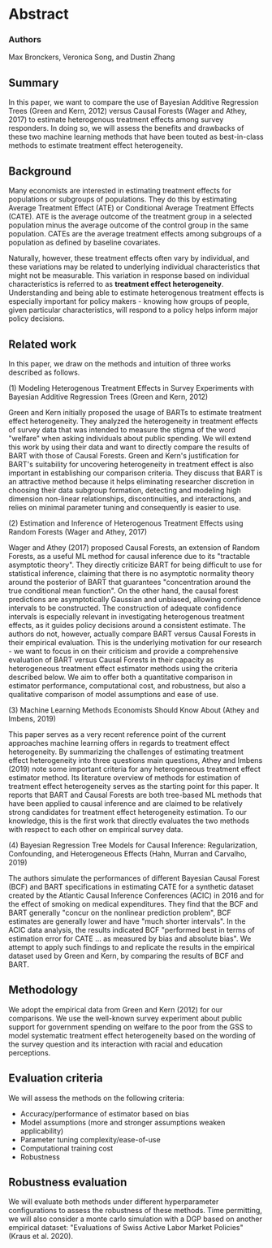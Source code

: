 # Abstract

### Authors

Max Bronckers, Veronica Song, and Dustin Zhang

## Summary 

In this paper, we want to compare the use of Bayesian Additive Regression Trees (Green and Kern, 2012) versus Causal Forests (Wager and Athey, 2017) to estimate heterogenous treatment effects among survey responders. In doing so, we will assess the benefits and drawbacks of these two machine learning methods that have been touted as best-in-class methods to estimate treatment effect heterogeneity.

## Background

Many economists are interested in estimating treatment effects for populations or subgroups of populations. They do this by estimating Average Treatment Effect (ATE) or Conditional Average Treatment Effects (CATE). ATE is the average outcome of the treatment group in a selected population minus the average outcome of the control group in the same population. CATEs are the average treatment effects among subgroups of a population as defined by baseline covariates. 

Naturally, however, these treatment effects often vary by individual, and these variations may be related to underlying individual characteristics that might not be measurable. This variation in response based on individual characteristics is referred to as **treatment effect heterogeneity**. Understanding and being able to estimate heterogenous treatment effects is especially important for policy makers - knowing how groups of people, given particular characteristics, will respond to a policy helps inform major policy decisions.

## Related work

In this paper, we draw on the methods and intuition of three works described as follows.

(1) Modeling Heterogenous Treatment Effects in Survey Experiments with Bayesian Additive Regression Trees (Green and Kern, 2012)

Green and Kern initially proposed the usage of BARTs to estimate treatment effect heterogeneity. They analyzed the heterogeneity in treatment effects of survey data that was intended to measure the stigma of the word "welfare" when asking individuals about public spending. We will extend this work by using their data and want to directly compare the results of BART with those of Causal Forests. Green and Kern's justification for BART's suitability for uncovering heterogeneity in treatment effect is also important in establishing our comparison criteria. They discuss that BART is an attractive method because it helps eliminating researcher discretion in choosing their data subgroup formation, detecting and modeling high dimension non-linear relationships, discontinuities, and interactions, and relies on minimal parameter tuning and consequently is easier to use. 

(2) Estimation and Inference of Heterogenous Treatment Effects using Random Forests (Wager and Athey, 2017)

Wager and Athey (2017) proposed Causal Forests, an extension of Random Forests, as a useful ML method for causal inference due to its "tractable asymptotic theory". They directly criticize BART for being difficult to use for statistical inference, claiming that there is no asymptotic normality theory around the posterior of BART that guarantees "concentration around the true conditional mean function". On the other hand, the causal forest predictions are asymptotically Gaussian and unbiased, allowing confidence intervals to be constructed. The construction of adequate confidence intervals is especially relevant in investigating heterogenous treatment effects, as it guides policy decisions around a consistent estimate. The authors do not, however, actually compare BART versus Causal Forests in their empirical evaluation. This is the underlying motivation for our research - we want to focus in on their criticism and provide a comprehensive evaluation of BART versus Causal Forests in their capacity as heterogeneous treatment effect estimator methods using the criteria described below. We aim to offer both a quantitative comparison in estimator performance, computational cost, and robustness, but also a qualitative comparison of model assumptions and ease of use. 

(3) Machine Learning Methods Economists Should Know About (Athey and Imbens, 2019)

This paper serves as a very recent reference point of the current approaches machine learning offers in regards to treatment effect heterogeneity. By summarizing the challenges of estimating treatment effect heterogeneity into three questions main questions, Athey and Imbens (2019) note some important criteria for any heterogeneous treatment effect estimator method. Its literature overview of methods for estimation of treatment effect heterogeneity serves as the starting point for this paper. It reports that BART and Causal Forests are both tree-based ML methods that have been applied to causal inference and are claimed to be relatively strong candidates for treatment effect heterogeneity estimation. To our knowledge, this is the first work that directly evaluates the two methods with respect to each other on empirical survey data.

(4) Bayesian Regression Tree Models for Causal Inference: Regularization, Confounding, and Heterogeneous Effects (Hahn, Murran and Carvalho, 2019)

The authors simulate the performances of different Bayesian Causal Forest (BCF) and BART specifications in estimating CATE for a synthetic dataset created by the Atlantic Causal Inference Conferences (ACIC) in 2016 and for the effect of smoking on medical expenditures. They find that the BCF and BART generally "concur on the nonlinear prediction problem", BCF estimates are generally lower and have "much shorter intervals". In the ACIC data analysis, the results indicated BCF "performed best in terms of estimation error for CATE ... as measured by bias and absolute bias". We attempt to apply such findings to and replicate the results in the empirical dataset used by Green and Kern, by comparing the results of BCF and BART. 

## Methodology

We adopt the empirical data from Green and Kern (2012) for our comparisons. We use the well-known survey experiment about public support for government spending on welfare to the poor from the GSS to model systematic treatment effect heterogeneity based on the wording of the survey question and its interaction with racial and education perceptions.

## Evaluation criteria

We will assess the methods on the following criteria:
- Accuracy/performance of estimator based on bias
- Model assumptions (more and stronger assumptions weaken applicability)
- Parameter tuning complexity/ease-of-use
- Computational training cost
- Robustness

## Robustness evaluation

We will evaluate both methods under different hyperparameter configurations to assess the robustness of these methods. Time permitting, we will also consider a monte carlo simulation with a DGP based on another empirical dataset: "Evaluations of Swiss Active Labor Market Policies" (Kraus et al. 2020).